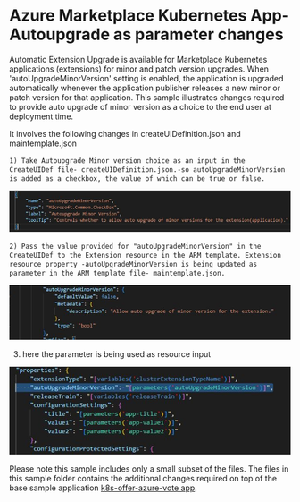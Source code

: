 # Azure Marketplace Kubernetes App- Autoupgrade as parameter changes

Automatic Extension Upgrade is available for Marketplace Kubernetes applications (extensions) for minor and patch version upgrades.
When 'autoUpgradeMinorVersion' setting is enabled, the application is upgraded automatically whenever the application publisher releases a new minor or patch version for that application.
This sample illustrates changes required to provide auto upgrade of minor version as a choice to the end user at deployment time.

It involves the following changes in createUIDefinition.json and maintemplate.json

    1) Take Autoupgrade Minor version choice as an input in the CreateUIDef file- createUIDefinition.json.-so autoUpgradeMinorVersion is added as a checkbox, the value of which can be true or false. 
<p align="center"><img src="images/auto-upgrade-minor-version-createuidef-change.JPG" alt="AutoUpgradeasInput" width="800"/>

    2) Pass the value provided for "autoUpgradeMinorVersion" in the CreateUIDef to the Extension resource in the ARM template. Extension resource property -autoUpgradeMinorVersion is being updated as parameter in the ARM template file- maintemplate.json.

<p align="center"><img src="images/auto-upgrade-minor-version-armtemplate-change1.JPG" alt="Autoupgrade as ARM Parameter" width="800"/>

3) here the parameter is being used as resource input
<p align="center"><img src="images/auto-upgrade-minor-version-armtemplate-change2.JPG" alt="Autoupgrade as Resource Input" width="800"/>



Please note this sample includes only a small subset of the files. The files in this sample folder contains the additional changes required on top of the base sample application [k8s-offer-azure-vote app](https://github.com/Azure-Samples/kubernetes-offer-samples/tree/main/samples/k8s-offer-azure-vote).
